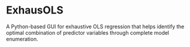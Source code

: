 # ExhausOLS
A Python-based GUI for exhaustive OLS regression that helps identify the optimal combination of predictor variables through complete model enumeration.
